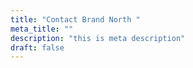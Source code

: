 ```yaml
---
title: "Contact Brand North "
meta_title: ""
description: "this is meta description"
draft: false
---
```

